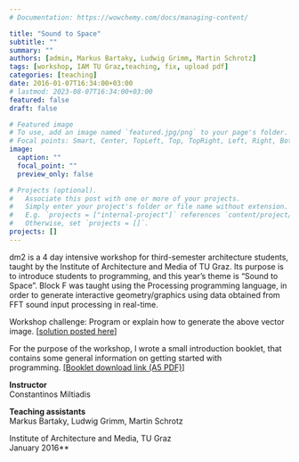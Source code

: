 ```yaml
---
# Documentation: https://wowchemy.com/docs/managing-content/

title: "Sound to Space"
subtitle: ""
summary: ""
authors: [admin, Markus Bartaky, Ludwig Grimm, Martin Schrotz]
tags: [workshop, IAM TU Graz,teaching, fix, upload pdf]
categories: [teaching]
date: 2016-01-07T16:34:00+03:00
# lastmod: 2023-08-07T16:34:00+03:00
featured: false
draft: false

# Featured image
# To use, add an image named `featured.jpg/png` to your page's folder.
# Focal points: Smart, Center, TopLeft, Top, TopRight, Left, Right, BottomLeft, Bottom, BottomRight.
image:
  caption: ""
  focal_point: ""
  preview_only: false

# Projects (optional).
#   Associate this post with one or more of your projects.
#   Simply enter your project's folder or file name without extension.
#   E.g. `projects = ["internal-project"]` references `content/project/deep-learning/index.md`.
#   Otherwise, set `projects = []`.
projects: []
---
```


dm2 is a 4 day intensive workshop for third-semester architecture students, taught by the Institute of Architecture and Media of TU Graz. Its purpose is to introduce students to programming, and this year’s theme is “Sound to Space”. Block F was taught using the Processing programming language, in order to generate interactive geometry/graphics using data obtained from FFT sound input processing in real-time.

Workshop challenge: Program or explain how to generate the above vector image. [[solution posted here](http://studioany.com/2015/12/14/async/)]

For the purpose of the workshop, I wrote a small introduction booklet, that contains some general information on getting started with programming. [[Booklet download link (A5 PDF)]](http://studioany.com/wp-content/uploads/2016/01/DM2_ProcessingBook_s.pdf)

**Instructor**  
Constantinos Miltiadis  

**Teaching assistants**  
Markus Bartaky, Ludwig Grimm, Martin Schrotz

Institute of Architecture and Media, TU Graz  
January 2016**